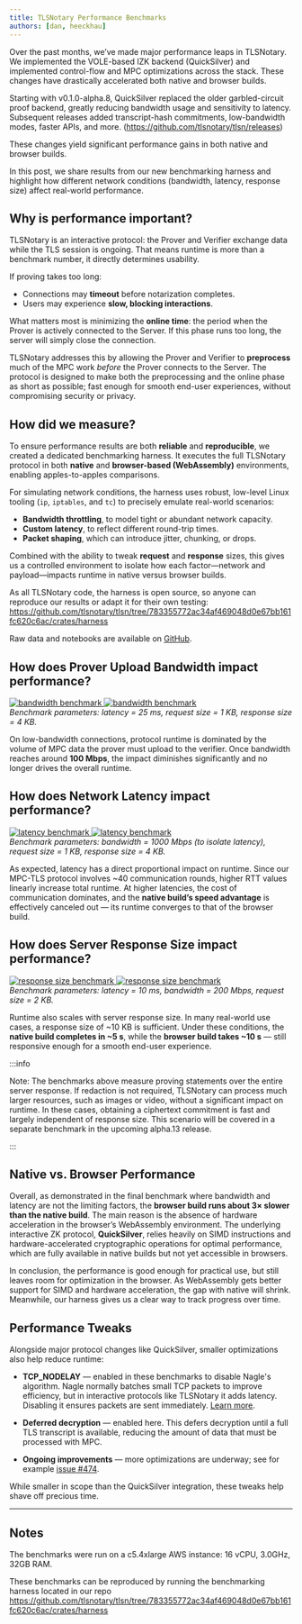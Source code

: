 ```yaml
---
title: TLSNotary Performance Benchmarks
authors: [dan, heeckhau]
---
```


Over the past months, we’ve made major performance leaps in TLSNotary. We implemented the VOLE-based IZK backend (QuickSilver) and implemented control-flow and MPC optimizations across the stack. These changes have drastically accelerated both native and browser builds.

Starting with v0.1.0-alpha.8, QuickSilver replaced the older garbled-circuit proof backend, greatly reducing bandwidth usage and sensitivity to latency. Subsequent releases added transcript-hash commitments, low-bandwidth modes, faster APIs, and more. (https://github.com/tlsnotary/tlsn/releases)

These changes yield significant performance gains in both native and browser builds. 

In this post, we share results from our new benchmarking harness and highlight how different network conditions (bandwidth, latency, response size) affect real-world performance.

<!-- truncate -->

## Why is performance important?

TLSNotary is an interactive protocol: the Prover and Verifier exchange data while the TLS session is ongoing. That means runtime is more than a benchmark number, it directly determines usability.

If proving takes too long:
- Connections may **timeout** before notarization completes.  
- Users may experience **slow, blocking interactions**.  

What matters most is minimizing the **online time**: the period when the Prover is actively connected to the Server.  If this phase runs too long, the server will simply close the connection.  

TLSNotary addresses this by allowing the Prover and Verifier to **preprocess** much of the MPC work *before* the Prover connects to the Server. 
The protocol is designed to make both the preprocessing and the online phase as short as possible; fast enough for smooth end-user experiences, without compromising security or privacy.

## How did we measure?

To ensure performance results are both **reliable** and **reproducible**, we created a dedicated benchmarking harness. It executes the full TLSNotary protocol in both **native** and **browser-based (WebAssembly)** environments, enabling apples-to-apples comparisons.

For simulating network conditions, the harness uses robust, low-level Linux tooling (`ip`, `iptables`, and `tc`) to precisely emulate real-world scenarios:

- **Bandwidth throttling**, to model tight or abundant network capacity.
- **Custom latency**, to reflect different round-trip times.
- **Packet shaping**, which can introduce jitter, chunking, or drops.

Combined with the ability to tweak **request** and **response** sizes, this gives us a controlled environment to isolate how each factor—network and payload—impacts runtime in native versus browser builds.

As all TLSNotary code, the harness is open source, so anyone can reproduce our results or adapt it for their own testing:
https://github.com/tlsnotary/tlsn/tree/783355772ac34af469048d0e67bb161fc620c6ac/crates/harness

Raw data and notebooks are available on [GitHub](https://github.com/tlsnotary/website/tree/master/blog/2025-08-31-benchmarks/data).

## How does Prover Upload Bandwidth impact performance?

[
![bandwidth benchmark](./data/bandwidth_light.svg#gh-light-mode-only)
![bandwidth benchmark](./data/bandwidth_dark.svg#gh-dark-mode-only)
](
    https://github.com/tlsnotary/website/blob/master/blog/2025-08-31-benchmarks/data/download.ipynb
)  
*Benchmark parameters: latency = 25 ms, request size = 1 KB, response size = 4 KB.*

On low-bandwidth connections, protocol runtime is dominated by the volume of MPC data the prover must upload to the verifier. Once bandwidth reaches around **100 Mbps**, the impact diminishes significantly and no longer drives the overall runtime.

## How does Network Latency impact performance?

[
![latency benchmark](./data/latency_light.svg#gh-light-mode-only)
![latency benchmark](./data/latency_dark.svg#gh-dark-mode-only)
](
    https://github.com/tlsnotary/website/blob/master/blog/2025-08-31-benchmarks/data/latency.ipynb
)  
*Benchmark parameters: bandwidth = 1000 Mbps (to isolate latency), request size = 1 KB, response size = 4 KB.*

As expected, latency has a direct proportional impact on runtime. Since our MPC-TLS protocol involves ~40 communication rounds, higher RTT values linearly increase total runtime. At higher latencies, the cost of communication dominates, and the **native build’s speed advantage** is effectively canceled out — its runtime converges to that of the browser build.

## How does Server Response Size impact performance?

[
![response size benchmark](./data/download_light.svg#gh-light-mode-only)
![response size benchmark](./data/download_dark.svg#gh-dark-mode-only)
](
    https://github.com/tlsnotary/website/blob/master/blog/2025-08-31-benchmarks/data/download.ipynb
)  
*Benchmark parameters: latency = 10 ms, bandwidth = 200 Mbps, request size = 2 KB.*

Runtime also scales with server response size. In many real-world use cases, a response size of ~10 KB is sufficient. Under these conditions, the **native build completes in ~5 s**, while the **browser build takes ~10 s** — still responsive enough for a smooth end-user experience.

:::info

Note: The benchmarks above measure proving statements over the entire server response. If redaction is not required, TLSNotary can process much larger resources, such as images or video, without a significant impact on runtime. In these cases, obtaining a ciphertext commitment is fast and largely independent of response size. This scenario will be covered in a separate benchmark in the upcoming alpha.13 release.

:::

## Native vs. Browser Performance

Overall, as demonstrated in the final benchmark where bandwidth and latency are not the limiting factors, the **browser build runs about 3× slower than the native build**. The main reason is the absence of hardware acceleration in the browser’s WebAssembly environment. The underlying interactive ZK protocol, **QuickSilver**, relies heavily on SIMD instructions and hardware-accelerated cryptographic operations for optimal performance, which are fully available in native builds but not yet accessible in browsers.

In conclusion, the performance is good enough for practical use, but still leaves room for optimization in the browser. As WebAssembly gets better support for SIMD and hardware acceleration, the gap with native will shrink. Meanwhile, our harness gives us a clear way to track progress over time.

## Performance Tweaks

Alongside major protocol changes like QuickSilver, smaller optimizations also help reduce runtime:

- **TCP_NODELAY** — enabled in these benchmarks to disable Nagle's algorithm. Nagle normally batches small TCP packets to improve efficiency, but in interactive protocols like TLSNotary it adds latency. Disabling it ensures packets are sent immediately. [Learn more](https://en.wikipedia.org/wiki/Nagle%27s_algorithm).

- **Deferred decryption** — enabled here. This defers decryption until a full TLS transcript is available, reducing the amount of data that must be processed with MPC.

- **Ongoing improvements** — more optimizations are underway; see for example [issue #474](https://github.com/tlsnotary/tlsn/issues/474).

While smaller in scope than the QuickSilver integration, these tweaks help shave off precious time.


---
## Notes
The benchmarks were run on a c5.4xlarge AWS instance: 16 vCPU, 3.0GHz, 32GB RAM.

These benchmarks can be reproduced by running the benchmarking harness located in our repo https://github.com/tlsnotary/tlsn/tree/783355772ac34af469048d0e67bb161fc620c6ac/crates/harness
